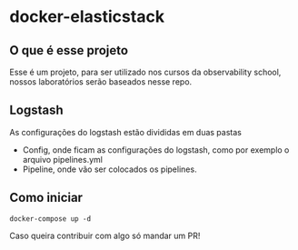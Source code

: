 # docker-elasticstack

## O que é esse projeto

Esse é um projeto, para ser utilizado nos cursos da observability school, nossos laboratórios serão baseados nesse repo.

## Logstash
As configurações do logstash estão divididas em duas pastas
* Config, onde ficam as configurações do logstash, como por exemplo o arquivo pipelines.yml
* Pipeline, onde vão ser colocados os pipelines.

## Como iniciar

```
docker-compose up -d
```

Caso queira contribuir com algo só mandar um PR!